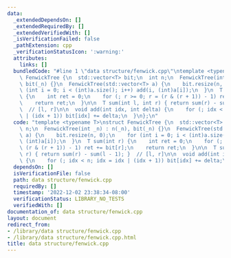 ```yaml
---
data:
  _extendedDependsOn: []
  _extendedRequiredBy: []
  _extendedVerifiedWith: []
  _isVerificationFailed: false
  _pathExtension: cpp
  _verificationStatusIcon: ':warning:'
  attributes:
    links: []
  bundledCode: "#line 1 \"data structure/fenwick.cpp\"\ntemplate <typename T>\nstruct\
    \ FenwickTree {\n  std::vector<T> bit;\n  int n;\n  FenwickTree(int _n) : n(_n),\
    \ bit(_n) {}\n  FenwickTree(std::vector<T> a) {\n    bit.resize(n, 0);\n    for\
    \ (int i = 0; i < (int)a.size(); i++) add(i, (int)a[i]);\n  }\n  T sum(int r)\
    \ {\n    int ret = 0;\n    for (; r >= 0; r = (r & (r + 1)) - 1) ret += bit[r];\n\
    \    return ret;\n  }\n\n  T sum(int l, int r) { return sum(r) - sum(l - 1); }\
    \  // [l, r]\n\n  void add(int idx, int delta) {\n    for (; idx < n; idx = idx\
    \ | (idx + 1)) bit[idx] += delta;\n  }\n};\n"
  code: "template <typename T>\nstruct FenwickTree {\n  std::vector<T> bit;\n  int\
    \ n;\n  FenwickTree(int _n) : n(_n), bit(_n) {}\n  FenwickTree(std::vector<T>\
    \ a) {\n    bit.resize(n, 0);\n    for (int i = 0; i < (int)a.size(); i++) add(i,\
    \ (int)a[i]);\n  }\n  T sum(int r) {\n    int ret = 0;\n    for (; r >= 0; r =\
    \ (r & (r + 1)) - 1) ret += bit[r];\n    return ret;\n  }\n\n  T sum(int l, int\
    \ r) { return sum(r) - sum(l - 1); }  // [l, r]\n\n  void add(int idx, int delta)\
    \ {\n    for (; idx < n; idx = idx | (idx + 1)) bit[idx] += delta;\n  }\n};"
  dependsOn: []
  isVerificationFile: false
  path: data structure/fenwick.cpp
  requiredBy: []
  timestamp: '2022-12-02 23:38:34-08:00'
  verificationStatus: LIBRARY_NO_TESTS
  verifiedWith: []
documentation_of: data structure/fenwick.cpp
layout: document
redirect_from:
- /library/data structure/fenwick.cpp
- /library/data structure/fenwick.cpp.html
title: data structure/fenwick.cpp
---
```

